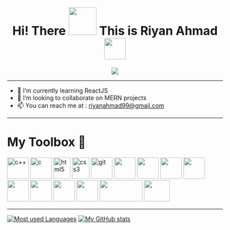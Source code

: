 
<h1 align ="center"> Hi! There <img src = "https://media.tenor.com/images/b617c36f9db276d3146e974b8ff64f4c/tenor.gif" width = 65 /> This is Riyan Ahmad
  <img src ="https://media.tenor.com/images/005e99522fd298c8391bb66d1f7274e9/tenor.gif" width = 50 /> </h1>
  
  <div align = "center">
  <img src ="https://media2.giphy.com/media/WFZvB7VIXBgiz3oDXE/giphy.gif?cid=ecf05e47go2wua2pqiidm1pwg1kt0qdcub7330k6wwbnifwi&rid=giphy.gif&ct=s">
  </div>
  <hr>
  
  - 🌱 I’m currently learning ReactJS
  - 👯 I’m looking to collaborate on MERN projects
  - 📫 You can reach me at : riyanahmad99@gmail.com
  
   <hr>

# My Toolbox 🧰 

<p align="left">
<img src="https://img.icons8.com/color/144/000000/c-plus-plus-logo.png" alt="c++" width="50" height="50"/>
<img src="https://img.icons8.com/color/48/000000/c-programming.png" alt="c" width="50" height="50"/>
<img src="https://upload.wikimedia.org/wikipedia/commons/thumb/6/61/HTML5_logo_and_wordmark.svg/512px-HTML5_logo_and_wordmark.svg.png" alt="html5" width="40" height="50"/> 
<img src="https://upload.wikimedia.org/wikipedia/commons/thumb/d/d5/CSS3_logo_and_wordmark.svg/1200px-CSS3_logo_and_wordmark.svg.png" alt="css3" width="40" height="50"/> 
<img src="https://www.vectorlogo.zone/logos/git-scm/git-scm-icon.svg" alt="git" width="50" height="50"/>
<img src="https://img.icons8.com/color/144/000000/javascript--v1.png" width="50" height="50"/>
<img src="https://img.icons8.com/color/144/000000/python--v2.png" width="50" height="50"/>
<img src="https://img.icons8.com/color/144/000000/nodejs.png" width="50" height="50"/>
<img src="https://img.icons8.com/officel/80/000000/react.png" width="50" height="50"/>
<img src="https://img.icons8.com/color/144/000000/mysql-logo.png" width="50" height="50"/>
<img src="https://img.icons8.com/color/144/000000/mongodb.png" width="50" height="50"/>
<img src="https://img.icons8.com/dusk/128/000000/php-logo.png" width="50" height="50"/>
<img src="https://symbols.getvecta.com/stencil_92/77_pytorch-icon.3e1681b72a.svg" width="50" height="50"/>
<img src="https://upload.wikimedia.org/wikipedia/commons/7/7a/ROS_cat.png" width="100" height="50"/>
<img src="https://upload.wikimedia.org/wikipedia/commons/thumb/b/b2/Bootstrap_logo.svg/2560px-Bootstrap_logo.svg.png" width="60" height="50"/>
</p>
<hr>

[![Most used Languages](https://github-readme-stats.vercel.app/api/top-langs/?username=dexterrxx31&exclude_repo=DeepLearning_PyTorch,Machine-Learning,e-yantra&theme=radical)](https://github.com/dexterrxx31/github-readme-stats) 
[![My GitHub stats](https://github-readme-stats.vercel.app/api?username=dexterrxx31&show_icons=true&theme=radical)](https://github.com/dexterrxx31/github-readme-stats)


<!--
**dexterrxx31/dexterrxx31** is a ✨ _special_ ✨ repository because its `README.md` (this file) appears on your GitHub profile.

Here are some ideas to get &you started:
--
<!-- 💬 Ask me about ...
- 🤔 I’m looking for help with Backend Development--> 

<!-- 😄 Pronouns: ...
- ⚡ Fun fact: ... -->

